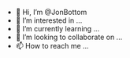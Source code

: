 - 👋 Hi, I’m @JonBottom
- 👀 I’m interested in ...
- 🌱 I’m currently learning ...
- 💞️ I’m looking to collaborate on ...
- 📫 How to reach me ...

<!---
JonBottom/JonBottom is a ✨ special ✨ repository because its `README.md` (this file) appears on your GitHub profile.
You can click the Preview link to take a look at your changes.
--->
